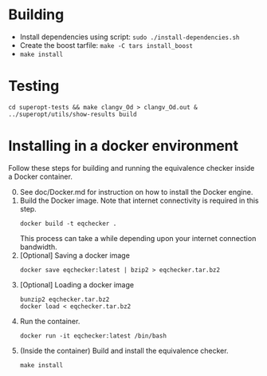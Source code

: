 # Building

* Install dependencies using script: `sudo ./install-dependencies.sh`
* Create the boost tarfile: `make -C tars install_boost`
* `make install`

# Testing

`cd superopt-tests && make clangv_Od > clangv_Od.out & ../superopt/utils/show-results build`

# Installing in a docker environment

Follow these steps for building and running the equivalence checker inside a Docker container.

0. See doc/Docker.md for instruction on how to install the Docker engine.
1. Build the Docker image.  Note that internet connectivity is required in this step.
   ```
   docker build -t eqchecker .
   ```
   This process can take a while depending upon your internet connection bandwidth.  
2. [Optional] Saving a docker image
   ```
   docker save eqchecker:latest | bzip2 > eqchecker.tar.bz2
   ```
3. [Optional] Loading a docker image
   ```
   bunzip2 eqchecker.tar.bz2
   docker load < eqchecker.tar.bz2
   ```
4. Run the container.
   ```
   docker run -it eqchecker:latest /bin/bash
   ```
5. (Inside the container) Build and install the equivalence checker.
   ```
   make install
   ```
